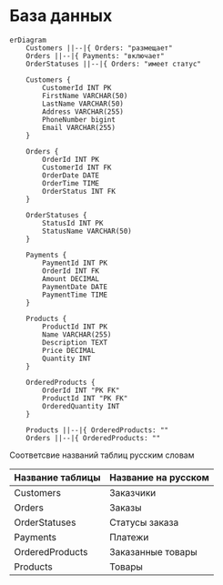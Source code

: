 # База данных

```mermaid
erDiagram
    Customers ||--|{ Orders: "размещает"
    Orders ||--|{ Payments: "включает"
    OrderStatuses ||--|{ Orders: "имеет статус"
    
    Customers {
        CustomerId INT PK
        FirstName VARCHAR(50)
        LastName VARCHAR(50)
        Address VARCHAR(255)
        PhoneNumber bigint
        Email VARCHAR(255)
    }

    Orders {
        OrderId INT PK
        CustomerId INT FK
        OrderDate DATE
        OrderTime TIME
        OrderStatus INT FK
    }
    
    OrderStatuses {
        StatusId INT PK
        StatusName VARCHAR(50)
    }

    Payments {
        PaymentId INT PK
        OrderId INT FK
        Amount DECIMAL
        PaymentDate DATE
        PaymentTime TIME
    }

    Products {
        ProductId INT PK
        Name VARCHAR(255)
        Description TEXT
        Price DECIMAL
        Quantity INT
    }
    
    OrderedProducts {
        OrderId INT "PK FK"
        ProductId INT "PK FK"
        OrderedQuantity INT
    }
    
    Products ||--|{ OrderedProducts: ""
    Orders ||--|{ OrderedProducts: ""

```

Соответсвие названий таблиц русским словам

| Название таблицы | Название на русском |
|------------------|---------------------|
| Customers        | Заказчики           |
| Orders           | Заказы              |
| OrderStatuses    | Статусы заказа      |
| Payments         | Платежи             |
| OrderedProducts  | Заказанные товары   |
| Products         | Товары              |

